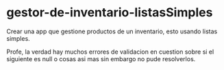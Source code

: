 # gestor-de-inventario-listasSimples
Crear una app que gestione productos de un inventario, esto usando listas simples.

Profe, la verdad hay muchos errores de validacion en cuestion sobre si el siguiente es null o cosas asi mas sin embargo no pude resolverlos.
